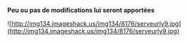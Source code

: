 **Peu ou pas de modifications lui seront apportées**

![http://img134.imageshack.us/img134/8176/serveurly9.jpg](http://img134.imageshack.us/img134/8176/serveurly9.jpg)